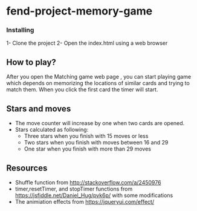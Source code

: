 # fend-project-memory-game


### Installing

1- Clone the project 
2- Open the index.html using a web browser

## How to play?

After you open the Matching game web page , you can start playing game which depends on memorizing the locations of similar cards and trying to match them. When you click the first card the timer will start. 

## Stars and moves
* The move counter will increase by one when two cards are opened.
* Stars calculated as following:
	* Three stars when you finish with 15 moves or less
	* Two stars when you finish with moves between 16 and 29
	* One star when you finish with more than 29 moves



## Resources

* Shuffle function from http://stackoverflow.com/a/2450976
* timer,resetTimer, and stopTimer functions from https://jsfiddle.net/Daniel_Hug/pvk6p/ with some modifications
* The animiation effects from https://jqueryui.com/effect/




